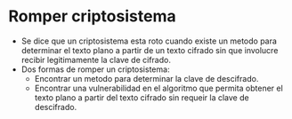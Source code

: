 # Romper criptosistema

- Se dice que un criptosistema esta roto cuando existe un metodo para determinar el texto plano a partir de un texto cifrado sin que involucre recibir legitimamente la clave de cifrado.
- Dos formas de romper un criptosistema:
  - Encontrar un metodo para determinar la clave de descifrado.
  - Encontrar una vulnerabilidad en el algoritmo que permita obtener el texto plano a partir del texto cifrado sin requeir la clave de descifrado.
